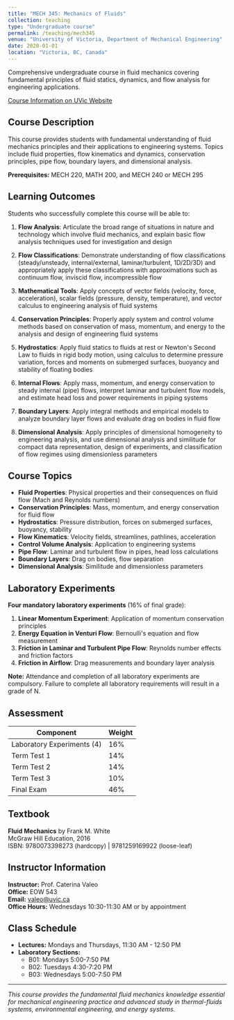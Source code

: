 ```yaml
---
title: "MECH 345: Mechanics of Fluids"
collection: teaching
type: "Undergraduate course"
permalink: /teaching/mech345
venue: "University of Victoria, Department of Mechanical Engineering"
date: 2020-01-01
location: "Victoria, BC, Canada"
---
```


Comprehensive undergraduate course in fluid mechanics covering fundamental principles of fluid statics, dynamics, and flow analysis for engineering applications.

[Course Information on UVic Website](https://heat.csc.uvic.ca/coview/course/2020011/MECH345)

## Course Description

This course provides students with fundamental understanding of fluid mechanics principles and their applications to engineering systems. Topics include fluid properties, flow kinematics and dynamics, conservation principles, pipe flow, boundary layers, and dimensional analysis.

**Prerequisites:** MECH 220, MATH 200, and MECH 240 or MECH 295

## Learning Outcomes

Students who successfully complete this course will be able to:

1. **Flow Analysis**: Articulate the broad range of situations in nature and technology which involve fluid mechanics, and explain basic flow analysis techniques used for investigation and design

2. **Flow Classifications**: Demonstrate understanding of flow classifications (steady/unsteady, internal/external, laminar/turbulent, 1D/2D/3D) and appropriately apply these classifications with approximations such as continuum flow, inviscid flow, incompressible flow

3. **Mathematical Tools**: Apply concepts of vector fields (velocity, force, acceleration), scalar fields (pressure, density, temperature), and vector calculus to engineering analysis of fluid systems

4. **Conservation Principles**: Properly apply system and control volume methods based on conservation of mass, momentum, and energy to the analysis and design of engineering fluid systems

5. **Hydrostatics**: Apply fluid statics to fluids at rest or Newton's Second Law to fluids in rigid body motion, using calculus to determine pressure variation, forces and moments on submerged surfaces, buoyancy and stability of floating bodies

6. **Internal Flows**: Apply mass, momentum, and energy conservation to steady internal (pipe) flows, interpret laminar and turbulent flow models, and estimate head loss and power requirements in piping systems

7. **Boundary Layers**: Apply integral methods and empirical models to analyze boundary layer flows and evaluate drag on bodies in fluid flow

8. **Dimensional Analysis**: Apply principles of dimensional homogeneity to engineering analysis, and use dimensional analysis and similitude for compact data representation, design of experiments, and classification of flow regimes using dimensionless parameters

## Course Topics

- **Fluid Properties**: Physical properties and their consequences on fluid flow (Mach and Reynolds numbers)
- **Conservation Principles**: Mass, momentum, and energy conservation for fluid flow
- **Hydrostatics**: Pressure distribution, forces on submerged surfaces, buoyancy, stability
- **Flow Kinematics**: Velocity fields, streamlines, pathlines, acceleration
- **Control Volume Analysis**: Application to engineering systems
- **Pipe Flow**: Laminar and turbulent flow in pipes, head loss calculations
- **Boundary Layers**: Drag on bodies, flow separation
- **Dimensional Analysis**: Similitude and dimensionless parameters

## Laboratory Experiments

**Four mandatory laboratory experiments** (16% of final grade):

1. **Linear Momentum Experiment**: Application of momentum conservation principles
2. **Energy Equation in Venturi Flow**: Bernoulli's equation and flow measurement
3. **Friction in Laminar and Turbulent Pipe Flow**: Reynolds number effects and friction factors
4. **Friction in Airflow**: Drag measurements and boundary layer analysis

**Note:** Attendance and completion of all laboratory experiments are compulsory. Failure to complete all laboratory requirements will result in a grade of N.

## Assessment

| Component | Weight |
|-----------|--------|
| Laboratory Experiments (4) | 16% |
| Term Test 1 | 14% |
| Term Test 2 | 14% |
| Term Test 3 | 10% |
| Final Exam | 46% |

## Textbook

**Fluid Mechanics** by Frank M. White  
McGraw Hill Education, 2016  
ISBN: 9780073398273 (hardcopy) | 9781259169922 (loose-leaf)

## Instructor Information

**Instructor:** Prof. Caterina Valeo  
**Office:** EOW 543  
**Email:** valeo@uvic.ca  
**Office Hours:** Wednesdays 10:30-11:30 AM or by appointment

## Class Schedule

- **Lectures:** Mondays and Thursdays, 11:30 AM - 12:50 PM
- **Laboratory Sections:** 
  - B01: Mondays 5:00-7:50 PM
  - B02: Tuesdays 4:30-7:20 PM
  - B03: Wednesdays 5:00-7:50 PM

---

*This course provides the fundamental fluid mechanics knowledge essential for mechanical engineering practice and advanced study in thermal-fluids systems, environmental engineering, and energy systems.*
